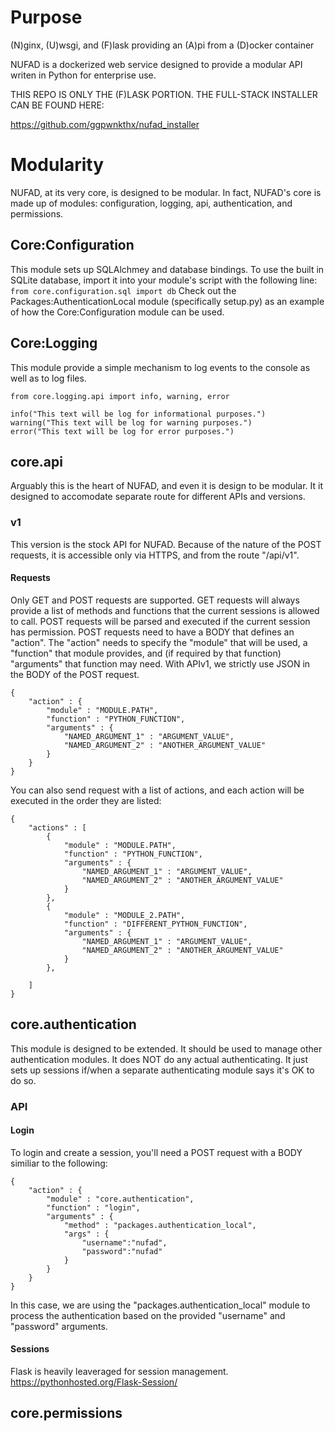# Purpose
(N)ginx, (U)wsgi, and (F)lask providing an (A)pi from a (D)ocker container

NUFAD is a dockerized web service designed to provide a modular API writen in Python for enterprise use.

THIS REPO IS ONLY THE (F)LASK PORTION. THE FULL-STACK INSTALLER CAN BE FOUND HERE:

https://github.com/ggpwnkthx/nufad_installer
# Modularity
NUFAD, at its very core, is designed to be modular. In fact, NUFAD's core is made up of modules: configuration, logging, api, authentication, and permissions.
## Core:Configuration
This module sets up SQLAlchmey and database bindings. To use the built in SQLite database, import it into your module's script with the following line:
```from core.configuration.sql import db```
Check out the Packages:AuthenticationLocal module (specifically setup.py) as an example of how the Core:Configuration module can be used.
## Core:Logging
This module provide a simple mechanism to log events to the console as well as to log files. 
```
from core.logging.api import info, warning, error

info("This text will be log for informational purposes.")
warning("This text will be log for warning purposes.")
error("This text will be log for error purposes.")
```
## core.api
Arguably this is the heart of NUFAD, and even it is design to be modular. It it designed to accomodate separate route for different APIs and versions.
### v1
This version is the stock API for NUFAD. Because of the nature of the POST requests, it is accessible only via HTTPS, and from the route "/api/v1".
#### Requests
Only GET and POST requests are supported. GET requests will always provide a list of methods and functions that the current sessions is allowed to call. POST requests will be parsed and executed if the current session has permission.
POST requests need to have a BODY that defines an "action". The "action" needs to specify the "module" that will be used, a "function" that module provides, and (if required by that function) "arguments" that function may need.
With APIv1, we strictly use JSON in the BODY of the POST request.
```
{
	"action" : { 
		"module" : "MODULE.PATH", 
		"function" : "PYTHON_FUNCTION", 
		"arguments" : { 
			"NAMED_ARGUMENT_1" : "ARGUMENT_VALUE", 
			"NAMED_ARGUMENT_2" : "ANOTHER_ARGUMENT_VALUE"
		}
	}
}
```

You can also send request with a list of actions, and each action will be executed in the order they are listed:
```
{
	"actions" : [
		{ 
			"module" : "MODULE.PATH", 
			"function" : "PYTHON_FUNCTION", 
			"arguments" : { 
				"NAMED_ARGUMENT_1" : "ARGUMENT_VALUE", 
				"NAMED_ARGUMENT_2" : "ANOTHER_ARGUMENT_VALUE"
			}
		},
		{ 
			"module" : "MODULE_2.PATH", 
			"function" : "DIFFERENT_PYTHON_FUNCTION", 
			"arguments" : { 
				"NAMED_ARGUMENT_1" : "ARGUMENT_VALUE", 
				"NAMED_ARGUMENT_2" : "ANOTHER_ARGUMENT_VALUE"
			}
		},
		
	]
}
```
## core.authentication
This module is designed to be extended. It should be used to manage other authentication modules. It does NOT do any actual authenticating. It just sets up sessions if/when a separate authenticating module says it's OK to do so.
### API
#### Login
To login and create a session, you'll need a POST request with a BODY similiar to the following:
```
{
	"action" : { 
		"module" : "core.authentication", 
		"function" : "login", 
		"arguments" : { 
			"method" : "packages.authentication_local", 
			"args" : { 
				"username":"nufad",
				"password":"nufad" 
			}
		}
	}
}
```
In this case, we are using the "packages.authentication_local" module to process the authentication based on the provided "username" and "password" arguments.
#### Sessions
Flask is heavily leaveraged for session management.
https://pythonhosted.org/Flask-Session/
## core.permissions
